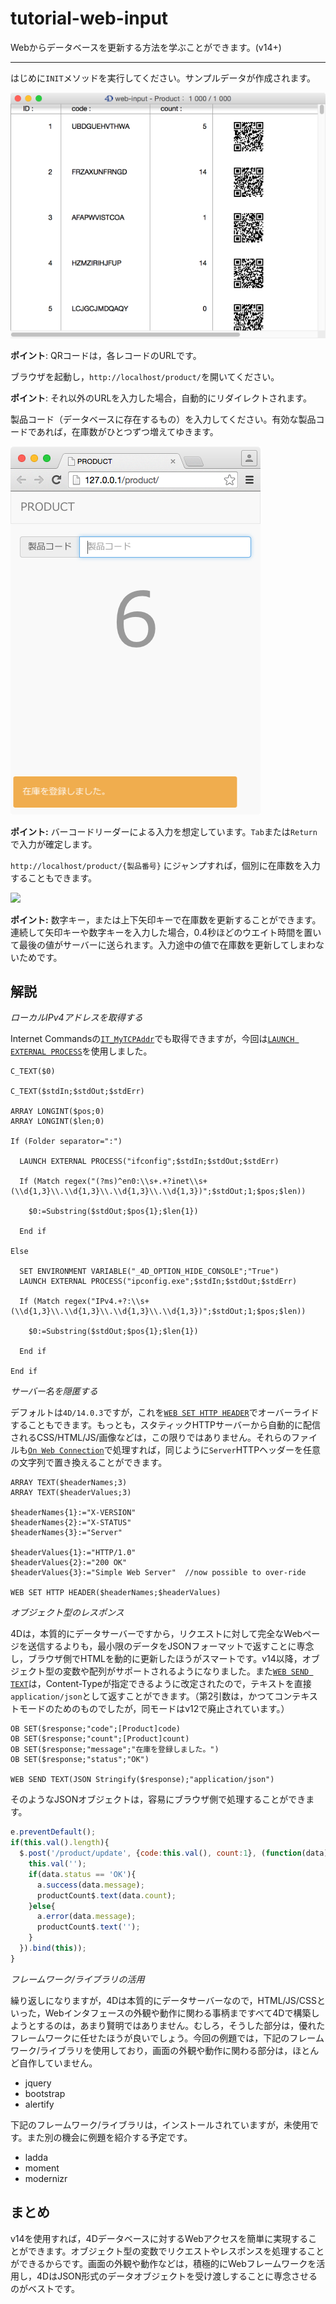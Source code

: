 # tutorial-web-input
Webからデータベースを更新する方法を学ぶことができます。(v14+)

---

はじめに```INIT```メソッドを実行してください。サンプルデータが作成されます。

![](https://github.com/4D-JP/tutorial-web-input/blob/master/images/1.png)

**ポイント**: QRコードは，各レコードのURLです。

ブラウザを起動し，```http://localhost/product/```を開いてください。

**ポイント**: それ以外のURLを入力した場合，自動的にリダイレクトされます。

製品コード（データベースに存在するもの）を入力してください。有効な製品コードであれば，在庫数がひとつずつ増えてゆきます。

![](https://github.com/4D-JP/tutorial-web-input/blob/master/images/2.png)

**ポイント:** バーコードリーダーによる入力を想定しています。```Tab```または```Return```で入力が確定します。

```http://localhost/product/{製品番号}``` にジャンプすれば，個別に在庫数を入力することもできます。

![](https://github.com/4D-JP/tutorial-web-input/blob/master/images/3.png)

**ポイント:** 数字キー，または上下矢印キーで在庫数を更新することができます。連続して矢印キーや数字キーを入力した場合，0.4秒ほどのウエイト時間を置いて最後の値がサーバーに送られます。入力途中の値で在庫数を更新してしまわないためです。

解説
---

*ローカルIPv4アドレスを取得する*

Internet Commandsの[```IT_MyTCPAddr```](http://doc.4d.com/4Dv14/4D-Internet-Commands/14/IT-MyTCPAddr.301-1237736.ja.html)でも取得できますが，今回は[```LAUNCH EXTERNAL PROCESS```](http://doc.4d.com/4Dv14/4D/14.3/LAUNCH-EXTERNAL-PROCESS.301-1697524.ja.html)を使用しました。

```
C_TEXT($0)

C_TEXT($stdIn;$stdOut;$stdErr)

ARRAY LONGINT($pos;0)
ARRAY LONGINT($len;0)

If (Folder separator=":")

  LAUNCH EXTERNAL PROCESS("ifconfig";$stdIn;$stdOut;$stdErr)

  If (Match regex("(?ms)^en0:\\s+.+?inet\\s+(\\d{1,3}\\.\\d{1,3}\\.\\d{1,3}\\.\\d{1,3})";$stdOut;1;$pos;$len))

    $0:=Substring($stdOut;$pos{1};$len{1})

  End if 

Else 

  SET ENVIRONMENT VARIABLE("_4D_OPTION_HIDE_CONSOLE";"True")
  LAUNCH EXTERNAL PROCESS("ipconfig.exe";$stdIn;$stdOut;$stdErr)

  If (Match regex("IPv4.+?:\\s+(\\d{1,3}\\.\\d{1,3}\\.\\d{1,3}\\.\\d{1,3})";$stdOut;1;$pos;$len))

    $0:=Substring($stdOut;$pos{1};$len{1})

  End if 

End if 
```

*サーバー名を隠匿する*

デフォルトは```4D/14.0.3```ですが，これを[```WEB SET HTTP HEADER```](http://doc.4d.com/4Dv14/4D/14.3/WEB-SET-HTTP-HEADER.301-1697696.ja.html)でオーバーライドすることもできます。もっとも，スタティックHTTPサーバーから自動的に配信されるCSS/HTML/JS/画像などは，この限りではありません。それらのファイルも[```On Web Connection```](http://doc.4d.com/4Dv14/4D/14.3/On-Web-Connection-database-method.301-1696629.ja.html)で処理すれば，同じように```Server```HTTPヘッダーを任意の文字列で置き換えることができます。

```
ARRAY TEXT($headerNames;3)
ARRAY TEXT($headerValues;3)

$headerNames{1}:="X-VERSION"
$headerNames{2}:="X-STATUS"
$headerNames{3}:="Server"

$headerValues{1}:="HTTP/1.0"
$headerValues{2}:="200 OK"
$headerValues{3}:="Simple Web Server"  //now possible to over-ride

WEB SET HTTP HEADER($headerNames;$headerValues)
```

*オブジェクト型のレスポンス*

4Dは，本質的にデータサーバーですから，リクエストに対して完全なWebページを送信するよりも，最小限のデータをJSONフォーマットで返すことに専念し，ブラウザ側でHTMLを動的に更新したほうがスマートです。v14以降，オブジェクト型の変数や配列がサポートされるようになりました。また[```WEB SEND TEXT```](http://doc.4d.com/4Dv14/4D/14.3/WEB-SEND-TEXT.301-1697692.ja.html)は，Content-Typeが指定できるように改定されたので，テキストを直接```application/json```として返すことができます。（第2引数は，かつてコンテキストモードのためのものでしたが，同モードはv12で廃止されています。）

```
OB SET($response;"code";[Product]code)
OB SET($response;"count";[Product]count)
OB SET($response;"message";"在庫を登録しました。")
OB SET($response;"status";"OK")

WEB SEND TEXT(JSON Stringify($response);"application/json")
```

そのようなJSONオブジェクトは，容易にブラウザ側で処理することができます。

```js
e.preventDefault();
if(this.val().length){
  $.post('/product/update', {code:this.val(), count:1}, (function(data){            
    this.val('');                    
    if(data.status == 'OK'){
      a.success(data.message);
      productCount$.text(data.count);
    }else{
      a.error(data.message);
      productCount$.text('');
    }                    
  }).bind(this));            
} 
```
*フレームワーク/ライブラリの活用*

繰り返しになりますが，4Dは本質的にデータサーバーなので，HTML/JS/CSSといった，Webインタフェースの外観や動作に関わる事柄まですべて4Dで構築しようとするのは，あまり賢明ではありません。むしろ，そうした部分は，優れたフレームワークに任せたほうが良いでしょう。今回の例題では，下記のフレームワーク/ライブラリを使用しており，画面の外観や動作に関わる部分は，ほとんど自作していません。

* jquery
* bootstrap
* alertify

下記のフレームワーク/ライブラリは，インストールされていますが，未使用です。また別の機会に例題を紹介する予定です。

* ladda
* moment
* modernizr

まとめ
---
v14を使用すれば，4Dデータベースに対するWebアクセスを簡単に実現することができます。オブジェクト型の変数でリクエストやレスポンスを処理することができるからです。画面の外観や動作などは，積極的にWebフレームワークを活用し，4DはJSON形式のデータオブジェクトを受け渡しすることに専念させるのがベストです。
